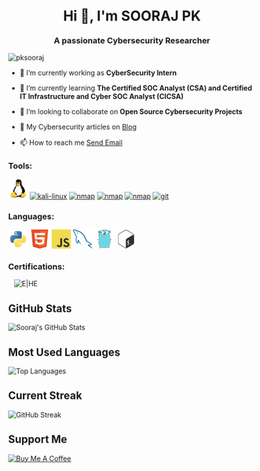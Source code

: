 <h1 align="center">Hi 👋, I'm SOORAJ PK</h1>
<h3 align="center">A passionate Cybersecurity Researcher</h3>

<p align="left"> <img src="https://komarev.com/ghpvc/?username=pksooraj&label=Profile%20views&color=0e75b6&style=flat" alt="pksooraj" /> </p>

- 🔭 I’m currently working as **CyberSecurity Intern**

- 🌱 I’m currently learning **The Certified SOC Analyst (CSA) and Certified IT Infrastructure and Cyber SOC Analyst (CICSA)**

- 👯 I’m looking to collaborate on **Open Source Cybersecurity Projects**

- 📝 My Cybersecurity  articles on <a href="http://medium.com/@soorajpk"> Blog </a>

- 📫 How to reach me <a href="mailto:soorajpk.proton.me ">Send Email</a>

<!-- - 📄 Know about my experiences [https://your-resume-link.com](https://your-resume-link.com) -->


<h3 align="left"> Tools:</h3>
<p align="left"> 

<a href="https://www.linux.org/" target="_blank"><img src="https://raw.githubusercontent.com/devicons/devicon/master/icons/linux/linux-original.svg" alt="linux" width="40" height="40"/></a> 
<a href="https://www.kali.org" target="_blank"> <img src="https://www.kali.org/images/kali-dragon-icon.svg" alt="kali-linux" width="40" height="40"/></a>
<a href="https://nmap.org" target="_blank"> <img src="https://nmap.org/images/nmap-logo-256x256.png" alt="nmap" width="40" height="40"/></a>
<a href="https://www.metasploit.com/" target="_blank"> <img src="https://www.metasploit.com/includes/images/metasploit-r7-logo.svg" alt="nmap" width="40" height="40"/></a>
<a href="https://portswigger.net/burp" target="_blank"> <img src="https://portswigger.net/images/burp-suite-small.svg" alt="nmap" width="40" height="40"/></a>
<a href="https://git-scm.com/" target="_blank"> <img src="https://www.vectorlogo.zone/logos/git-scm/git-scm-icon.svg" alt="git" width="40" height="40"/></a> 
</p>
<h3 align="left">Languages:</h3>
<p align="left"> 
<a href="https://www.python.org" target="_blank"><img src="https://raw.githubusercontent.com/devicons/devicon/master/icons/python/python-original.svg" alt="python" width="40" height="40"/></a> 
<a href="https://www.w3.org/html/" target="_blank"><img src="https://raw.githubusercontent.com/devicons/devicon/master/icons/html5/html5-original.svg" alt="html" width="40" height="40"/></a>
<a href="https://www.javascript.com" target="_blank"><img src="https://raw.githubusercontent.com/devicons/devicon/master/icons/javascript/javascript-original.svg" alt="javascript" width="40" height="40"/></a>
<a href="https://www.mysql.com" target="_blank"><img src="https://raw.githubusercontent.com/devicons/devicon/master/icons/mysql/mysql-original.svg" alt="mysql" width="40" height="40"/></a>
<a href="https://golang.org" target="_blank"><img src="https://raw.githubusercontent.com/devicons/devicon/master/icons/go/go-original.svg" alt="go" width="40" height="40"/></a>
<a href="https://www.gnu.org/software/bash/" target="_blank"><img src="https://raw.githubusercontent.com/devicons/devicon/master/icons/bash/bash-original.svg" alt="bash" width="40" height="40"/></a>




  
</p>

<h3 align="left">Certifications:</h3>
<p align="left">
  <!--
<img src="https://www.eccouncil.org/wp-content/uploads/2023/01/logo-small-size-12.png" alt="C|SA Logo" width="100"/> 
  &nbsp;&nbsp;
<img src="https://redteamacademy.com/wp-content/uploads/2022/10/LOGO-7.jpg" alt="CICSA Logo" width="100"/>    -->
&nbsp;&nbsp;
<img src="https://www.eccouncil.org/wp-content/uploads/2023/01/logo-small-size-18.png" alt="E|HE" width="100"/>
&nbsp;&nbsp;
   <!--
<img src="https://www.eccouncil.org/wp-content/uploads/2023/01/logo-small-size-12.png" alt="C|SA" width="100"/>
&nbsp;&nbsp;
<img src="https://www.eccouncil.org/wp-content/uploads/2023/02/NDE-logo-dark.png" alt="N|DE" width="100"/>
  
</p>
<h3 align="left">Social:</h3>
<p align="left">
<a href="https://linkedin.com/in/soorajpk" target="blank"><img align="center" src="https://cdn.jsdelivr.net/npm/simple-icons@3.0.1/icons/linkedin.svg" alt="your-profile" height="30" width="40" /></a>
<a href="https://medium.com/@soorajpk" target="blank"><img align="center" src="https://cdn.jsdelivr.net/npm/simple-icons@3.0.1/icons/medium.svg" alt="@your-profile" height="30" width="40" /></a> 
<a href="https://instagram.com/soorajpk_" target="blank"><img align="center" src="https://cdn.jsdelivr.net/npm/simple-icons@3.0.1/icons/instagram.svg" alt="instagram-profile" height="30" width="40" /></a>
<a href="https://discord.gg/2hTgG26PEg" target="blank"><img align="center" src="https://cdn.jsdelivr.net/npm/simple-icons@3.0.1/icons/discord.svg" alt="discord-server" height="30" width="40" /></a>
<a href="https://youtube.com/@codenamepk" target="blank"><img align="center" src="https://cdn.jsdelivr.net/npm/simple-icons@3.0.1/icons/youtube.svg" alt="youtube-channel" height="30" width="40" /></a>
  <a href="https://github.com/pksooraj" target="blank"><img align="center" src="https://cdn.jsdelivr.net/npm/simple-icons@3.0.1/icons/github.svg" alt="youtube-channel" height="30" width="40" /></a>
</p>

<!--
<h3 align="left">Projects:</h3>
<p align="left">
<a href="https://github.com/pksooraj/network-intrusion-detection-system"><img src="https://github-readme-stats.vercel.app/api/pin/?username=your-username&repo=network-intrusion-detection-system" /></a>
</p>
<!--
<h3 align="left">Writeups:</h3>
<p align="left">
<a href="https://github.com/your-username/ctf-sql-injection"><img src="https://github-readme-stats.vercel.app/api/pin/?username=your-username&repo=ctf-sql-injection" /></a>

</p>


<!--  <p>&nbsp;<img align="center" src="https://github-readme-stats.vercel.app/api?username=your-username&show_icons=true&locale=en" alt="your-username" /></p>

-->
## GitHub Stats
![Sooraj's GitHub Stats](https://github-readme-stats.vercel.app/api?username=pksooraj&show_icons=true&theme=radical)

## Most Used Languages
![Top Languages](https://github-readme-stats.vercel.app/api/top-langs/?username=pksooraj&layout=compact&theme=radical)

## Current Streak
![GitHub Streak](https://github-readme-streak-stats.herokuapp.com/?user=pksooraj&theme=radical)

## Support Me

<a href="https://www.buymeacoffee.com/soorajpk" target="_blank"><img src="https://cdn.buymeacoffee.com/buttons/v2/default-yellow.png" alt="Buy Me A Coffee" width="200" /></a>
